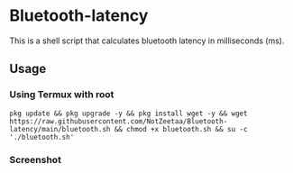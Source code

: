# Bluetooth-latency
This is a shell script that calculates bluetooth latency in milliseconds (ms).

## Usage
### Using Termux with root
```
pkg update && pkg upgrade -y && pkg install wget -y && wget https://raw.githubusercontent.com/NotZeetaa/Bluetooth-latency/main/bluetooth.sh && chmod +x bluetooth.sh && su -c './bluetooth.sh'
```

### Screenshot

